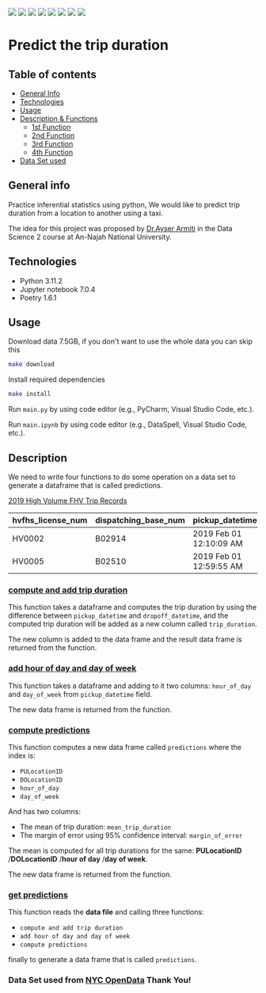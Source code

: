 <p>
<a href="https://github.com/IsmaelMousa/predict-trip-duration/actions" alt="...">
        <img src="https://img.shields.io/badge/Build-passing-green?logo=github" /></a>
<a href="https://github.com/IsmaelMousa/predict-trip-duration/blob/main/main.ipynb" alt="...">
        <img src="https://img.shields.io/badge/Jupyter_notebook-55.1%25-orange?logo=jupyter" /></a>
<a href="https://github.com/search?q=repo%3AIsmaelMousa%2Fpredict-trip-duration++language%3APython&type=code" alt="...">
        <img src="https://img.shields.io/badge/Python-42.7%25-blue?logo=python" /></a>
<a href="https://github.com/IsmaelMousa/predict-trip-duration/blob/main/pyproject.toml" alt="...">
        <img src="https://img.shields.io/badge/Poetry-packaging-dark_green?logo=poetry" /></a>
<a href="https://github.com/IsmaelMousa/predict-trip-duration/blob/main/Makefile" alt="...">
        <img src="https://img.shields.io/badge/Makefile-build-blue" /></a>
<a href="https://flake8.pycqa.org/en/latest/" alt="...">
        <img src="https://img.shields.io/badge/Flake8-linter-purple?logo=flake8" /></a>
<a href="https://pandas.pydata.org/" alt="...">
        <img src="https://img.shields.io/badge/Pandas-data_manipulation-dark_green?logo=pandas" /></a>
<a href="https://scipy.org/" alt="...">
        <img src="https://img.shields.io/badge/Scipy-scientific_computing-dark_green?logo=scipy" /></a>
</p>

# Predict the trip duration

## Table of contents

* [General Info](#general-info)
* [Technologies](#technologies)
* [Usage](#usage)
* [Description & Functions](#description)
    * [1st Function](#compute-and-add-trip-duration)
    * [2nd Function](#add-hour-of-day-and-day-of-week)
    * [3rd Function](#compute-predictions)
    * [4th Function](#get-predictions)
* [Data Set used](#data-set-used-from-nyc-opendata-thank-you)

## General info

Practice inferential statistics using python,
We would like to predict trip duration from a location to another using a taxi.

The idea for this project was proposed
by [Dr.Ayser Armiti](https://www.linkedin.com/in/ayserarmiti?utm_source=share&utm_campaign=share_via&utm_content=profile&utm_medium=android_app)
in the Data Science 2 course at An-Najah National University.

## Technologies

- Python 3.11.2
- Jupyter notebook 7.0.4
- Poetry 1.6.1

## Usage

Download data 7.5GB, if you don't want to use the whole data you can skip this

```Bash
make download
```

Install required dependencies

```Bash
make install
```

Run `main.py` by using code editor (e.g., PyCharm, Visual Studio Code, etc.).

Run `main.ipynb` by using code editor (e.g., DataSpell, Visual Studio Code, etc.).

## Description

We need to write four functions to do some operation on a data set
to generate a dataframe that is called predictions.

[2019 High Volume FHV Trip Records](https://data.cityofnewyork.us/Transportation/2019-High-Volume-FHV-Trip-Records/4p5c-cbgn/data)

 hvfhs_license_num | dispatching_base_num | pickup_datetime         | dropoff_datetime        | PULocationID | DOLocationID | SR_Flag 
-------------------|----------------------|-------------------------|-------------------------|--------------|--------------|---------
 HV0002            | B02914               | 2019 Feb 01 12:10:09 AM | 2019 Feb 01 12:31:04 AM | 161          | 33           |
 HV0005            | B02510               | 2019 Feb 01 12:59:55 AM | 2019 Feb 01 01:06:28 AM | 198          | 198          | 1       

### [compute and add trip duration](functions/first.py)

This function takes a dataframe and computes the trip duration by using the difference between
`pickup_datetime` and `dropoff_datetime`, and the computed trip duration will be added as a new column
called `trip_duration`.

The new column is added to the data frame and the result data frame is returned from the function.

### [add hour of day and day of week](functions/second.py)

This function takes a dataframe and adding to it two columns: `hour_of_day` and `day_of_week` from `pickup_datetime`
field.

The new data frame is returned from the function.

### [compute predictions](functions/third.py)

This function computes a new data frame called `predictions` where the index is:

- `PULocationID`
- `DOLocationID`
- `hour_of_day`
- `day_of_week`

And has two columns:

- The mean of trip duration: `mean_trip_duration`
- The margin of error using 95% confidence interval: `margin_of_error`

The mean is computed for all trip durations for the same: **PULocationID** /**DOLocationID** /**hour of day** /**day of
week**.

The new data frame is returned from the function.

### [get predictions](functions/fourth.py)

This function reads the **data file** and calling three functions:

- `compute and add trip duration`
- `add hour of day and day of week`
- `compute predictions`

finally to generate a data frame that is called `predictions`.

### Data Set used from [NYC OpenData](https://opendata.cityofnewyork.us) Thank You!

